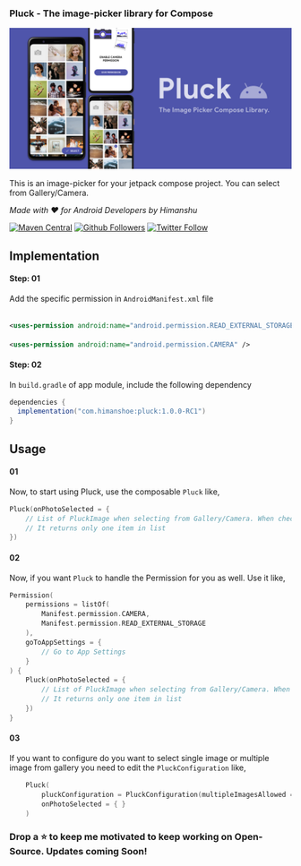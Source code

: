 ### Pluck - The image-picker library for Compose

![Pluck](art/pluck.jpg)

This is an image-picker for your jetpack compose project. You can select from Gallery/Camera.

_Made with ❤️ for Android Developers by Himanshu_

[![Maven Central](https://img.shields.io/maven-central/v/com.himanshoe/pluck)](https://search.maven.org/artifact/com.himanshoe/pluck)
[![Github Followers](https://img.shields.io/github/followers/hi-manshu?label=Follow&style=social)](https://github.com/hi-manshu)
[![Twitter Follow](https://img.shields.io/twitter/follow/hi_man_shoe?label=Follow&style=social)](https://twitter.com/hi_man_shoe)

## Implementation

#### Step: 01

Add the specific permission in `AndroidManifest.xml` file

```xml

<uses-permission android:name="android.permission.READ_EXTERNAL_STORAGE" />

<uses-permission android:name="android.permission.CAMERA" />

```

#### Step: 02

In `build.gradle` of app module, include the following dependency

```gradle
dependencies {
  implementation("com.himanshoe:pluck:1.0.0-RC1")
}
```

## Usage

#### 01

Now, to start using Pluck, use the composable `Pluck` like,

```kotlin
Pluck(onPhotoSelected = {
    // List of PluckImage when selecting from Gallery/Camera. When checking with Camera
    // It returns only one item in list
})
```

#### 02

Now, if you want `Pluck` to handle the Permission for you as well. Use it like,

```kotlin
Permission(
    permissions = listOf(
        Manifest.permission.CAMERA,
        Manifest.permission.READ_EXTERNAL_STORAGE
    ),
    goToAppSettings = {
        // Go to App Settings
    }
) {
    Pluck(onPhotoSelected = {
        // List of PluckImage when selecting from Gallery/Camera. When checking with Camera
        // It returns only one item in list
    })
}
```

#### 03

If you want to configure do you want to select single image or multiple image from gallery you need
to edit the `PluckConfiguration` like,

```kotlin
    Pluck(
        pluckConfiguration = PluckConfiguration(multipleImagesAllowed = true),
        onPhotoSelected = { }
    )
```

### Drop a ⭐ to keep me motivated to keep working on Open-Source. Updates coming Soon!

